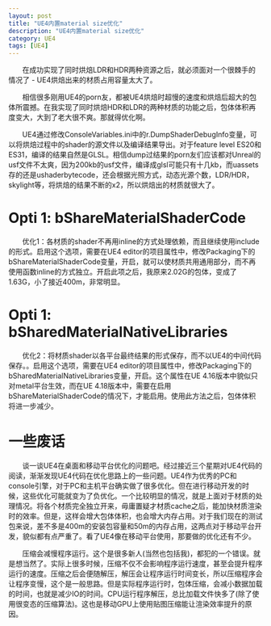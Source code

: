 ```yaml
---
layout: post
title: "UE4内置material size优化"
description: "UE4内置material size优化"
category: UE4
tags: [UE4]
---
```


&nbsp; &nbsp; &nbsp; &nbsp;在成功实现了同时烘焙LDR和HDR两种资源之后，就必须面对一个很棘手的情况了 - UE4烘焙出来的材质占用容量太大了。

<!-- more -->

&nbsp; &nbsp; &nbsp; &nbsp;相信很多刚用UE4的porn友，都被UE4烘焙时超慢的速度和烘焙后超大的包体所震撼。在我实现了同时烘焙HDR和LDR的两种材质的功能之后，包体体积再度变大，大到了老大很不爽。那就得优化啊。

&nbsp; &nbsp; &nbsp; &nbsp;UE4通过修改ConsoleVariables.ini中的r.DumpShaderDebugInfo变量，可以将烘焙过程中的shader的源文件以及编译结果导出。对于feature level ES20和ES31，编译的结果自然是GLSL。相信dump过结果的porn友们应该都对Unreal的usf文件不太爽，因为200kb的usf文件，编译成glsl可能只有十几kb，而uassets存的还是ushaderbytecode，还会根据光照方式，动态光源个数，LDR/HDR，skylight等，将烘焙的结果不断的x2，所以烘焙出的材质就很大了。

# Opti 1: bShareMaterialShaderCode

&nbsp; &nbsp; &nbsp; &nbsp;优化1：各材质的shader不再用inline的方式处理依赖，而且继续使用include的形式。启用这个选项，需要在UE4 editor的项目属性中，修改Packaging下的bShareMaterialShaderCode变量，开启，就可以使材质共用通用部分，而不再使用函数inline的方式独立。开启此项之后，我原来2.02G的包体，变成了1.63G，小了接近400m，非常明显。

# Opti 1: bSharedMaterialNativeLibraries

&nbsp; &nbsp; &nbsp; &nbsp;优化2：将材质shader以各平台最终结果的形式保存，而不以UE4的中间代码保存。。启用这个选项，需要在UE4 editor的项目属性中，修改Packaging下的bSharedMaterialNativeLibraries变量，开启。这个属性在UE 4.16版本中貌似只对metal平台生效，而在UE 4.18版本中，需要在启用bShareMaterialShaderCode的情况下，才能启用。使用此方法之后，包体体积将进一步减少。

# 一些废话

&nbsp; &nbsp; &nbsp; &nbsp;谈一谈UE4在桌面和移动平台优化的问题吧。经过接近三个星期对UE4代码的阅读，渐渐发现UE4代码在优化思路上的一些问题。UE4作为优秀的PC和console引擎，对于PC和主机平台确实做了很多优化。但在进行移动开发的时候，这些优化可能就变为了负优化。一个比较明显的情况，就是上面对于材质的处理情况。将各个材质完全独立开来，毋庸置疑才材质cache之后，能加快材质渲染时的效率。但是，这样会增大包体体积，也会增大内存占用。对于我们现在的测试包来说，差不多是400m的安装包容量和50m的内存占用，这两点对于移动平台开发，貌似都有点严重了。看了UE4像在移动平台使用，那要做的优化还有不少。

&nbsp; &nbsp; &nbsp; &nbsp;压缩会减慢程序运行。这个是很多新人(当然也包括我)，都犯的一个错误。就是想当然了。实际上很多时候，压缩不仅不会影响程序运行速度，甚至会提升程序运行的速度。压缩之后会便随解压，解压会让程序运行时间变长，所以压缩程序会让程序变慢，这个是一般思路。但是实际程序运行时，包体压缩，会减小数据加载的时间，也就是减少IO的时间。CPU运行程序解压，总比加载文件快多了(除了使用很变态的压缩算法)。这也是移动GPU上使用贴图压缩能让渲染效率提升的原因。